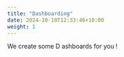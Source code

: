 ```yaml
---
title: "Dashboarding"
date: 2024-10-18T12:33:46+10:00
weight: 1
---
```


We create some D ashboards for you !